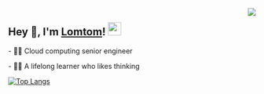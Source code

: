 <img align="right" src="https://github-readme-stats.vercel.app/api?username=lomtom&theme=dark&show_icons=true&hide_border=true">



<h2>  Hey 👋, I'm <a href="https://lomtom.cn" target="_blank">Lomtom</a>! <img src="https://user-images.githubusercontent.com/5679180/79618120-0daffb80-80be-11ea-819e-d2b0fa904d07.gif" width="27px"></h2>
<p>- 👨‍💻 Cloud computing senior engineer </p>
<p>- 👨‍🎓 A lifelong learner who likes thinking </p>

[![Top Langs](https://github-readme-stats.vercel.app/api/top-langs/?username=lomtom&layout=compact&theme=dark&hide_border=true)](https://lomtom.cn)

<!--
**lomtom/lomtom** is a ✨ _special_ ✨ repository because its `README.md` (this file) appears on your GitHub profile.

Here are some ideas to get you started:

- 🔭 I’m currently working on ...
- 🌱 I’m currently learning ...
- 👯 I’m looking to collaborate on ...
- 🤔 I’m looking for help with ...
- 💬 Ask me about ...
- 📫 How to reach me: ...
- 😄 Pronouns: ...
- ⚡ Fun fact: ...
-->
